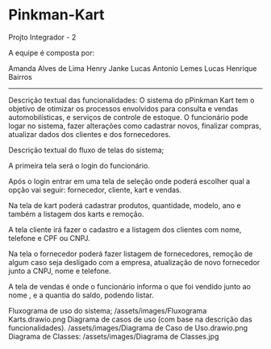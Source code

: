 # Pinkman-Kart

Projto Integrador - 2

A equipe é composta por: 

Amanda Alves de Lima
Henry Janke
Lucas Antonio Lemes
Lucas Henrique Bairros

-----------------------------------------------------------------------------------------------------------------------------------------------------------------------------------------------------------------------------

Descrição textual das funcionalidades: O sistema do pPinkman Kart tem o objetivo de otimizar os processos envolvidos para consulta e vendas automobilísticas, e serviços de controle de estoque. O funcionário pode logar no sistema, fazer alterações como cadastrar novos, finalizar compras, atualizar dados dos clientes e dos fornecedores.

Descrição textual do fluxo de telas do sistema;

A primeira tela será o login do funcionário.

Após o login entrar em uma tela de seleção onde poderá escolher qual a opção vai seguir: fornecedor, cliente, kart e vendas.

Na tela de kart poderá cadastrar produtos, quantidade, modelo, ano e também a listagem dos karts e remoção.

A tela cliente irá fazer o cadastro e a listagem dos clientes com nome, telefone e CPF ou CNPJ.

Na tela o fornecedor poderá fazer listagem de fornecedores, remoção de algum caso seja desligado com a empresa, atualização de novo fornecedor junto a CNPJ, nome e telefone.

A tela de vendas é onde o funcionário informa o que foi vendido junto ao nome , e a quantia do saldo, podendo listar.

Fluxograma de uso do sistema;
/assets/images/Fluxograma Karts.drawio.png
Diagrama de casos de uso (com base na descrição das funcionalidades).
/assets/images/Diagrama de Caso de Uso.drawio.png
Diagrama de Classes:
/assets/images/Diagrama de Classes.jpg
